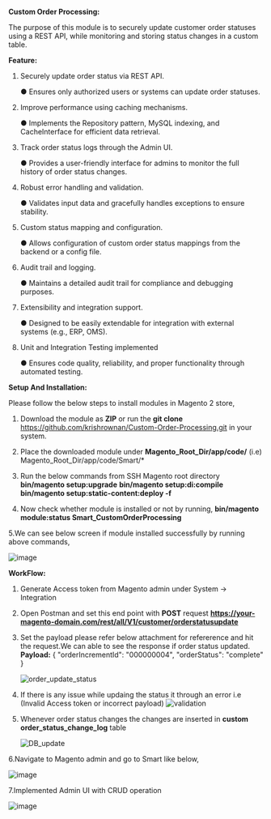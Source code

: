 **Custom Order Processing:**

The purpose of this module is to securely update customer order statuses using a REST API, while monitoring and storing status changes in a custom table.

**Feature:**

1. Securely update order status via REST API.

    ● Ensures only authorized users or systems can update order statuses.

3. Improve performance using caching mechanisms.
   
    ● Implements the Repository pattern, MySQL indexing, and CacheInterface for efficient data retrieval.
   
4. Track order status logs through the Admin UI.

    ● Provides a user-friendly interface for admins to monitor the full history of order status changes.

5. Robust error handling and validation.

    ● Validates input data and gracefully handles exceptions to ensure stability.

6. Custom status mapping and configuration.
   
    ● Allows configuration of custom order status mappings from the backend or a config file.

7. Audit trail and logging.
    
    ● Maintains a detailed audit trail for compliance and debugging purposes.
   
8. Extensibility and integration support.

    ● Designed to be easily extendable for integration with external systems (e.g., ERP, OMS).
   
9. Unit and Integration Testing implemented
   
   ● Ensures code quality, reliability, and proper functionality through automated testing.
   
**Setup And Installation:**

Please follow the below steps to install modules in Magento 2 store,

1. Download the module as **ZIP** or run the **git clone** https://github.com/krishrownan/Custom-Order-Processing.git in your system.

2. Place the downloaded module under **Magento_Root_Dir/app/code/<put here>**  (i.e) Magento_Root_Dir/app/code/Smart/*

3. Run the below commands from SSH Magento root directory
   **bin/magento setup:upgrade**
   **bin/magento setup:di:compile**
   **bin/magento setup:static-content:deploy -f**

4. Now check whether module is installed or not by running, 
   **bin/magento module:status Smart_CustomOrderProcessing**
   
5.We can see below screen if module installed successfully by running above commands,

   ![image](https://github.com/user-attachments/assets/06006551-c5dd-46f6-8e4d-149f3a05d497)
   

 **WorkFlow:**
1. Generate Access token from Magento admin under System -> Integration
2. Open Postman and set this end point with **POST** request **https://your-magento-domain.com/rest/all/V1/customer/orderstatusupdate**
3. Set the payload please refer below attachment for refererence and hit the request.We can able to see the response if order status updated.
   **Payload:**
   {
     "orderIncrementId": "000000004",
     "orderStatus": "complete" 
   }

   ![order_update_status](https://github.com/user-attachments/assets/a5ec13ed-7053-47e2-bfc1-420313c74d9e)

4. If there is any issue while updaing the status it through an error i.e (Invalid Access token or incorrect payload)
      ![validation](https://github.com/user-attachments/assets/8d841cd0-3950-4210-8b63-d9683d62fa88)
   
5. Whenever order status changes the changes are inserted in **custom order_status_change_log** table

   ![DB_update](https://github.com/user-attachments/assets/1e59e78b-a9c7-4f12-8a23-ff44572dbe6e)

6.Navigate to Magento admin and go to Smart like below,

   ![image](https://github.com/user-attachments/assets/77c3b241-5b4f-4dfb-9ce5-9ccbd44f743f)

7.Implemented Admin UI with CRUD operation

![image](https://github.com/user-attachments/assets/a0e0824f-e40c-4e83-821d-b85d51803b30)


